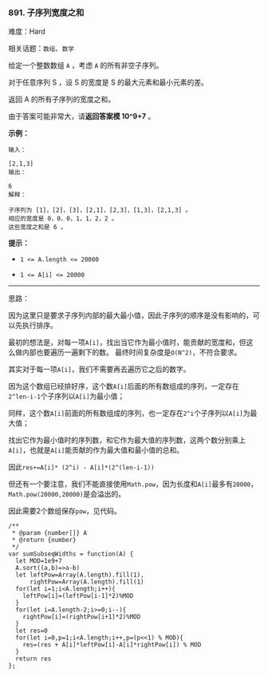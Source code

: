 ### 891. 子序列宽度之和

难度：Hard

相关话题：`数组`、`数学`

给定一个整数数组  `A`  ，考虑  `A`  的所有非空子序列。



对于任意序列 S ，设 S 的宽度是 S 的最大元素和最小元素的差。



返回 A 的所有子序列的宽度之和。



由于答案可能非常大，请**返回答案模 10^9+7** 。







**示例：** 



```
输入：

[2,1,3]
输出：

6
解释：

子序列为 [1]，[2]，[3]，[2,1]，[2,3]，[1,3]，[2,1,3] 。
相应的宽度是 0，0，0，1，1，2，2 。
这些宽度之和是 6 。
```






**提示：** 




* `1 <= A.length <= 20000`

* `1 <= A[i] <= 20000`






-----

思路：

因为这里只是要求子序列内部的最大最小值，因此子序列的顺序是没有影响的，可以先执行排序。

最初的想法是，对每一项`A[i]`，找出当它作为最小值时，能贡献的宽度和，但这么做内部也要遍历一遍剩下的数。
最终时间复杂度是`O(N^2)`，不符合要求。

其实对于每一项`A[i]`，我们不需要再去遍历它之后的数字。

因为这个数组已经排好序，这个数`A[i]`后面的所有数组成的序列，一定存在`2^len-i-1`个子序列以`A[i]`为最小值；

同样，这个数`A[i]`前面的所有数组成的序列，也一定存在`2^i`个子序列以`A[i]`为最大值；

找出它作为最小值时的序列数，和它作为最大值的序列数，这两个数分别乘上`A[i]`，也就是`A[i]`能贡献的作为最大值和最小值的总和。

因此`res+=A[i]* (2^i) - A[i]*(2^(len-i-1))`

但还有一个要注意，我们不能直接使用`Math.pow`，因为长度和`A[i]`最多有`20000`，`Math.pow(20000,20000)`是会溢出的。

因此需要2个数组保存`pow`，见代码。
```
/**
 * @param {number[]} A
 * @return {number}
 */
var sumSubseqWidths = function(A) {
  let MOD=1e9+7
  A.sort((a,b)=>a-b)
  let leftPow=Array(A.length).fill(1),
      rightPow=Array(A.length).fill(1)
  for(let i=1;i<A.length;i++){
    leftPow[i]=(leftPow[i-1]*2)%MOD
  }
  for(let i=A.length-2;i>=0;i--){
    rightPow[i]=(rightPow[i+1]*2)%MOD
  }
  let res=0
  for(let i=0,p=1;i<A.length;i++,p=(p<<1) % MOD){
    res=(res + A[i]*leftPow[i]-A[i]*rightPow[i]) % MOD
  }
  return res
};
```

